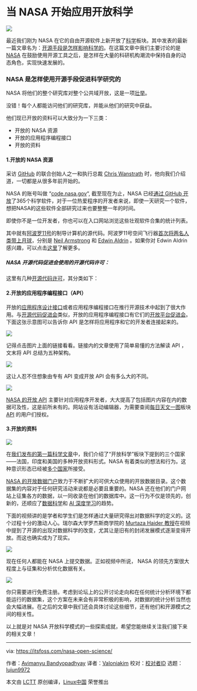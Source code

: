 当 NASA 开始应用开放科学
======
![][1]

最近我们刚为 NASA 在它的自由开源软件上新开放了[科学][2]板块。其中发表的最新一篇文章名为：[开源手段是怎样影响科学的][3]。在这篇文章中我们主要讨论的是 [NASA][4] 在鼓励使用开源工具之后，是怎样在大量的科研机构潮流中保持自身的动态角色，实现快速发展的。

### NASA 是怎样使用开源手段促进科学研究的

NASA 将他们的整个研究库对整个公共域开放，这是一项[壮举][5]。

没错！每个人都能访问他们的研究库，并能从他们的研究中获益。

他们现已开放的资料可以大致分为一下三类：

  * 开放的 NASA 资源
  * 开放的应用程序编程接口
  * 开放的资料



#### 1\.开放的 NASA 资源

采访 [GitHub][7] 的联合创始人之一和执行总裁 [Chris Wanstrath][6] 时，他向我们介绍道，一切都是从很多年前开始的。

NASA 的账号叫做 “[code.nasa.gov][8]“, 截至现在为止，NASA 已经[通过 GitHub 开放][9]了365个科学软件，对于一位热爱程序的开发者来说，即使一天研究一个软件，想把NASA的这些软件全部研究过来也要整整一年的时间。

即使你不是一位开发者，你也可以在入口网站浏览这些壮观软件合集的统计列表。

其中就有[阿波罗11号][10]的制导计算机的源代码。阿波罗11号空间飞行器[首次将两名人类带上月球][11]，分别是 [Neil Armstrong][12] 和 [Edwin Aldrin][13] 。如果你对 Edwin Aldrin 感兴趣，可以点击[这里][14]了解更多。

##### NASA 开源代码促进会使用的开源代码许可：

这里有几种[开源代码许可][15]，其分类如下：

#### 2\.开放的应用程序编程接口（API）

开放的[应用程序设计接口][16]或者应用程序编程接口在推行开源技术中起到了很大作用。与[开源代码促进会][17]类似，开放的应用程序编程接口有它们的[开放平台促进会][18]。下面这张示意图可以告诉你 API 是怎样将应用程序和它的开发者连接起来的。

![][19]

记得点击图片上面的链接看看。链接内的文章使用了简单易懂的方法解读 API ，文末将 API 总结为五种架构。

![][20]

这让人忍不住想象由专有 API 变成开放 API 会有多么大的不同。

![][22]

[NASA 的开放 API][23] 主要针对应用程序开发者，大大提高了包括图片内容在内的数据可及性，这是前所未有的。网站设有活动编辑器，为需要查阅[每日天文一图][24]板块 [API][16] 的用户们授权。 

#### 3\.开放的资料

![][25]

在[我们发布的第一篇科学文章][3]中，我们介绍了“开放科学”板块下提到的三个国家——法国，印度和美国的多种开放资料形式。NASA 有着类似的想法和行为。这种意识形态已经被[多个国家][26]所接受。

[NASA 的开放数据门户][27]致力于不断扩大的可供大众使用的开放数据目录。这个数据集的内容对于任何研究活动来说都是必要且重要的。NASA 还在他们的门户网站上征集各方的数据，以一同收录在他们的数据库中。这一行为不仅是领先的，创新的，还顺应了[数据科学][28]和 [AI 深度学习][29]的趋势。

下面的视频讲的是学者和学生们是怎样通过大量研究得出对数据科学的定义的。这个过程十分的激动人心。瑞尔森大学罗杰斯商学院的 [Murtaza Haider 教授][30]在视频中提到了开源的出现对数据科学的改变，尤其让是旧有的封闭发展模式逐渐变得开放。而这也确实成为了现实。

![][31]

现在任何人都能在 NASA 上提交数据。正如视频中所说， NASA 的领先方案很大程度上与征集和分析优化数据有关。

![][32]

你只需要进行免费注册。考虑到论坛上的公开讨论走向和在任何统计分析环境下都能运行的数据集，这个方案在未来会有非常积极的影响，对数据的统计分析当然也会大幅进展。在之后的文章中我们还会具体讨论这些细节，还有他们和开源模式之间的相关性。

以上就是对 NASA 开放科学模式的一些探索成就，希望您能继续关注我们接下来的相关文章！

--------------------------------------------------------------------------------

via: https://itsfoss.com/nasa-open-science/

作者：[Avimanyu Bandyopadhyay][a]
译者：[Valoniakim](https://github.com/Valoniakim)
校对：[校对者ID](https://github.com/校对者ID)
选题：[lujun9972](https://github.com/lujun9972)

本文由 [LCTT](https://github.com/LCTT/TranslateProject) 原创编译，[Linux中国](https://linux.cn/) 荣誉推出

[a]: https://itsfoss.com/author/avimanyu/
[1]:https://itsfoss.com/wp-content/uploads/2018/03/tux-in-space.jpg
[2]:https://itsfoss.com/category/science/
[3]:https://itsfoss.com/open-source-impact-on-science/
[4]:https://www.nasa.gov/
[5]:https://futurism.com/free-science-nasa-just-opened-its-entire-research-library-to-the-public/
[6]:http://chriswanstrath.com/
[7]:https://github.com/
[8]:http://code.nasa.gov
[9]:https://github.com/open-source
[10]:https://www.nasa.gov/mission_pages/apollo/missions/apollo11.html
[11]:https://www.space.com/16758-apollo-11-first-moon-landing.html
[12]:https://www.jsc.nasa.gov/Bios/htmlbios/armstrong-na.html
[13]:https://www.jsc.nasa.gov/Bios/htmlbios/aldrin-b.html
[14]:https://buzzaldrin.com/the-man/
[15]:https://itsfoss.com/open-source-licenses-explained/
[16]:https://en.wikipedia.org/wiki/Application_programming_interface
[17]:https://opensource.org/
[18]:https://www.openapis.org/
[19]:https://itsfoss.com/wp-content/uploads/2018/03/api-bridge.jpeg
[20]:https://itsfoss.com/wp-content/uploads/2018/03/open-api-diagram.jpg
[21]:http://www.apiacademy.co/resources/api-strategy-lesson-201-private-apis-vs-open-apis/
[22]:https://itsfoss.com/wp-content/uploads/2018/03/nasa-open-api-live-example.jpg
[23]:https://api.nasa.gov/
[24]:https://apod.nasa.gov/apod/astropix.html
[25]:https://itsfoss.com/wp-content/uploads/2018/03/nasa-open-data-portal.jpg
[26]:https://www.xbrl.org/the-standard/why/ten-countries-with-open-data/
[27]:https://data.nasa.gov/
[28]:https://en.wikipedia.org/wiki/Data_science
[29]:https://www.kdnuggets.com/2017/07/ai-deep-learning-explained-simply.html
[30]:https://www.ryerson.ca/tedrogersschool/bm/programs/real-estate-management/murtaza-haider/
[31]:https://itsfoss.com/wp-content/uploads/2018/03/suggest-dataset-nasa-1.jpg
[32]:https://itsfoss.com/wp-content/uploads/2018/03/suggest-dataset-nasa-2-1.jpg
